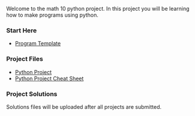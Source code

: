Welcome to the math 10 python project. In this project you will be learning how to make programs using python. 

### Start Here 
* <a href="https://mrfanning.github.io/MrFanning.github.io-PythonProject/Template.py"> Program Template </a> 

### Project Files
* <a href="https://mrfanning.github.io/MrFanning.github.io-PythonProject/ProjectStudents.pdf"> Python Project </a> 
* <a href="https://mrfanning.github.io/MrFanning.github.io-PythonProject/CheatSheet.pdf"> Python Project Cheat Sheet </a> 

### Project Solutions
Solutions files will be uploaded after all projects are submitted. 




